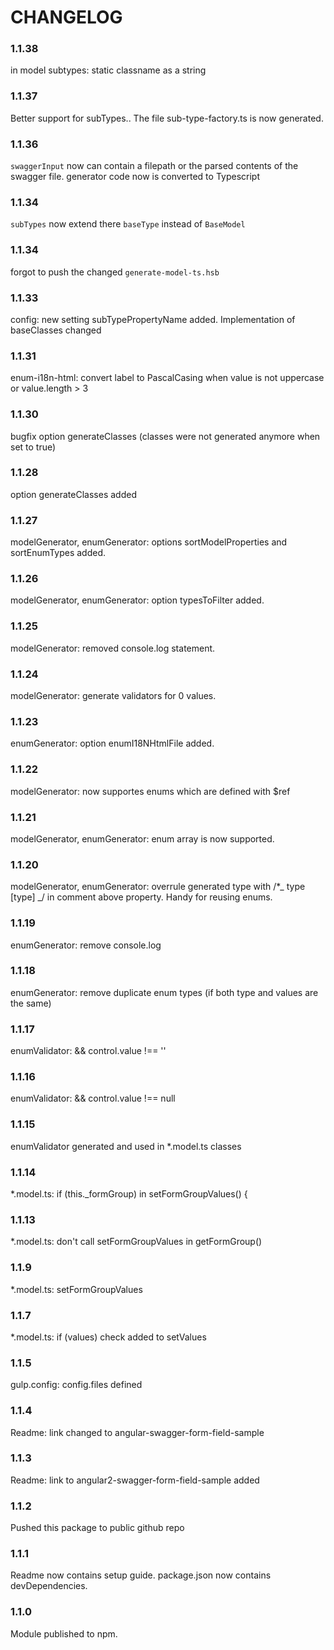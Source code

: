 # CHANGELOG

### 1.1.38

in model subtypes: static classname as a string

### 1.1.37

Better support for subTypes.. The file sub-type-factory.ts is now generated.

### 1.1.36

`swaggerInput` now can contain a filepath or the parsed contents of the swagger file.
generator code now is converted to Typescript

### 1.1.34

`subTypes` now extend there `baseType` instead of `BaseModel`

### 1.1.34

forgot to push the changed `generate-model-ts.hsb`

### 1.1.33

config: new setting subTypePropertyName added.
Implementation of baseClasses changed

### 1.1.31

enum-i18n-html: convert label to PascalCasing when value is not uppercase or value.length > 3

### 1.1.30

bugfix option generateClasses (classes were not generated anymore when set to true)

### 1.1.28

option generateClasses added

### 1.1.27

modelGenerator, enumGenerator: options sortModelProperties and sortEnumTypes added.

### 1.1.26

modelGenerator, enumGenerator: option typesToFilter added.

### 1.1.25

modelGenerator: removed console.log statement.

### 1.1.24

modelGenerator: generate validators for 0 values.

### 1.1.23

enumGenerator: option enumI18NHtmlFile added.

### 1.1.22

modelGenerator: now supportes enums which are defined with $ref

### 1.1.21

modelGenerator, enumGenerator: enum array is now supported.

### 1.1.20

modelGenerator, enumGenerator: overrule generated type with /\*_ type [type] _/ in comment above property. Handy for reusing enums.

### 1.1.19

enumGenerator: remove console.log

### 1.1.18

enumGenerator: remove duplicate enum types (if both type and values are the same)

### 1.1.17

enumValidator: && control.value !== ''

### 1.1.16

enumValidator: && control.value !== null

### 1.1.15

enumValidator generated and used in \*.model.ts classes

### 1.1.14

\*.model.ts: if (this.\_formGroup) in setFormGroupValues() {

### 1.1.13

\*.model.ts: don't call setFormGroupValues in getFormGroup()

### 1.1.9

\*.model.ts: setFormGroupValues

### 1.1.7

\*.model.ts: if (values) check added to setValues

### 1.1.5

gulp.config: config.files defined

### 1.1.4

Readme: link changed to angular-swagger-form-field-sample

### 1.1.3

Readme: link to angular2-swagger-form-field-sample added

### 1.1.2

Pushed this package to public github repo

### 1.1.1

Readme now contains setup guide.
package.json now contains devDependencies.

### 1.1.0

Module published to npm.
